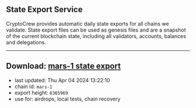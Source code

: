 ## State Export Service
CryptoCrew provides automatic daily state exports for all chains we validate. State export files can be used as genesis files and are a snapshot of the current blockchain state, including all validators, accounts, balances and delegations.

---
**Download: [mars-1 state export](https://dl-eu2.ccvalidators.com/SERVICE/mars/mars-1_export_6365969.json)**
---

- last updated: Thu Apr 04 2024 13:22:10
- chain id: `mars-1`
- export height: `6365969`
- use for: airdrops, local tests, chain recovery
